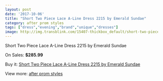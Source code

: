 ```yaml
---
layout: post
date: '2017-10-06'
title: "Short Two Piece Lace A-Line Dress 2215 by Emerald Sundae"
category: after prom styles
tags: ["dress","evening","brand","unique","dresses"]
image: http://img.transblink.com/15407-thickbox_default/short-two-piece-lace-a-line-dress-2215-by-emerald-sundae.jpg
---
```

Short Two Piece Lace A-Line Dress 2215 by Emerald Sundae

On Sales: **$285.99**
<a href="https://www.transblink.com/en/after-prom-styles/4907-short-two-piece-lace-a-line-dress-2215-by-emerald-sundae.html"><amp-img layout="responsive" width="600" height="600" src="//img.transblink.com/15407-thickbox_default/short-two-piece-lace-a-line-dress-2215-by-emerald-sundae.jpg" alt="Short Two Piece Lace A-Line Dress 2215 by Emerald Sundae 0" /></a>
<a href="https://www.transblink.com/en/after-prom-styles/4907-short-two-piece-lace-a-line-dress-2215-by-emerald-sundae.html"><amp-img layout="responsive" width="600" height="600" src="//img.transblink.com/15409-thickbox_default/short-two-piece-lace-a-line-dress-2215-by-emerald-sundae.jpg" alt="Short Two Piece Lace A-Line Dress 2215 by Emerald Sundae 1" /></a>
<a href="https://www.transblink.com/en/after-prom-styles/4907-short-two-piece-lace-a-line-dress-2215-by-emerald-sundae.html"><amp-img layout="responsive" width="600" height="600" src="//img.transblink.com/15408-thickbox_default/short-two-piece-lace-a-line-dress-2215-by-emerald-sundae.jpg" alt="Short Two Piece Lace A-Line Dress 2215 by Emerald Sundae 2" /></a>

Buy it: [Short Two Piece Lace A-Line Dress 2215 by Emerald Sundae](https://www.transblink.com/en/after-prom-styles/4907-short-two-piece-lace-a-line-dress-2215-by-emerald-sundae.html "Short Two Piece Lace A-Line Dress 2215 by Emerald Sundae")

View more: [after prom styles](https://www.transblink.com/en/55-after-prom-styles "after prom styles")